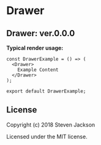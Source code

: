 Drawer
================
Drawer: ver.0.0.0 
---
**Typical render usage:**

```
const DrawerExample = () => (
  <Drawer>
    Example Content
  </Drawer>
);

export default DrawerExample;
```

## License
Copyright (c) 2018 Steven Jackson

Licensed under the MIT license.
